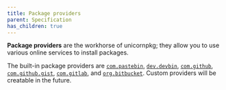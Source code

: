 ```yaml
---
title: Package providers
parent: Specification
has_children: true
---
```


**Package providers** are the workhorse of unicornpkg; they allow you to use various online services to install packages.

The built-in package providers are [`com.pastebin`](./com.pastebin.md), [`dev.devbin`](./dev.devbin.md), [`com.github`](./com.github.md), [`com.github.gist`](./com.github.gist.md), [`com.gitlab`](./com.gitlab.md), and [`org.bitbucket`](./org.bitbucket.md). Custom providers will be creatable in the future.
